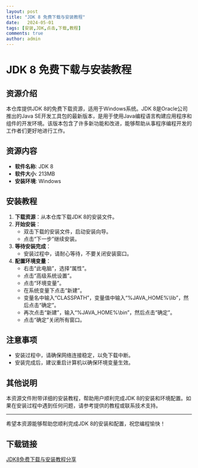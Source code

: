 ```yaml
---
layout: post
title: "JDK 8 免费下载与安装教程"
date:   2024-05-01
tags: [安装,JDK,点击,下载,教程]
comments: true
author: admin
---
```

# JDK 8 免费下载与安装教程

## 资源介绍

本仓库提供JDK 8的免费下载资源，适用于Windows系统。JDK 8是Oracle公司推出的Java SE开发工具包的最新版本，是用于使用Java编程语言构建应用程序和组件的开发环境。该版本包含了许多新功能和改进，能够帮助从事程序编程开发的工作者们更好地进行工作。

## 资源内容

- **软件名称**: JDK 8
- **软件大小**: 213MB
- **安装环境**: Windows

## 安装教程

1. **下载资源**：从本仓库下载JDK 8的安装文件。
2. **开始安装**：
   - 双击下载的安装文件，启动安装向导。
   - 点击“下一步”继续安装。
3. **等待安装完成**：
   - 安装过程中，请耐心等待，不要关闭安装窗口。
4. **配置环境变量**：
   - 右击“此电脑”，选择“属性”。
   - 点击“高级系统设置”。
   - 点击“环境变量”。
   - 在系统变量下点击“新建”。
   - 变量名中输入“CLASSPATH”，变量值中输入“%JAVA_HOME%\lib”，然后点击“确定”。
   - 再次点击“新建”，输入“%JAVA_HOME%\bin”，然后点击“确定”。
   - 点击“确定”关闭所有窗口。

## 注意事项

- 安装过程中，请确保网络连接稳定，以免下载中断。
- 安装完成后，建议重启计算机以确保环境变量生效。

## 其他说明

本资源文件附带详细的安装教程，帮助用户顺利完成JDK 8的安装和环境配置。如果在安装过程中遇到任何问题，请参考提供的教程或联系技术支持。

---

希望本资源能够帮助您顺利完成JDK 8的安装和配置，祝您编程愉快！

## 下载链接

[JDK8免费下载与安装教程分享](https://pan.quark.cn/s/6d8283221778)